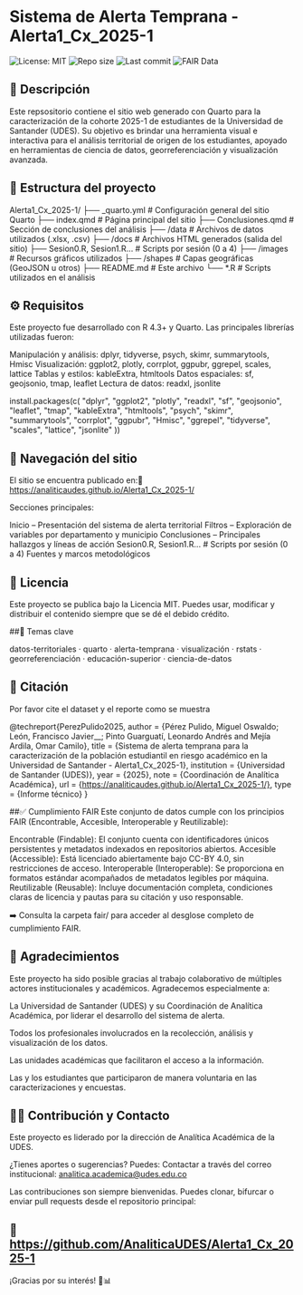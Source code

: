 # Sistema de Alerta Temprana - Alerta1_Cx_2025-1

![License: MIT](https://img.shields.io/badge/License-MIT-yellow.svg)
![Repo size](https://img.shields.io/github/repo-size/AnaliticaUDES/Alerta1_Cx_2025-1)
![Last commit](https://img.shields.io/github/last-commit/AnaliticaUDES/Alerta1_Cx_2025-1)
![FAIR Data](https://img.shields.io/badge/FAIR-Data-blue)


## 📌 Descripción

Este repsositorio contiene el sitio web generado con Quarto para la caracterización  de la cohorte 2025-1 de estudiantes de la Universidad de Santander (UDES). Su objetivo es brindar una herramienta visual e interactiva para el análisis territorial de origen de los estudiantes, apoyado en herramientas de ciencia de datos, georreferenciación y visualización avanzada.

## 📂 Estructura del proyecto

Alerta1_Cx_2025-1/
├── _quarto.yml               # Configuración general del sitio Quarto
├── index.qmd                # Página principal del sitio
├── Conclusiones.qmd         # Sección de conclusiones del análisis
├── /data                    # Archivos de datos utilizados (.xlsx, .csv)
├── /docs                    # Archivos HTML generados (salida del sitio)
├── Sesion0.R, Sesion1.R...  # Scripts por sesión (0 a 4)
├── /images                  # Recursos gráficos utilizados
├── /shapes                  # Capas geográficas (GeoJSON u otros)
├── README.md                # Este archivo
└── *.R                      # Scripts utilizados en el análisis

## ⚙️ Requisitos

Este proyecto fue desarrollado con R 4.3+ y Quarto. Las principales librerías utilizadas fueron:

Manipulación y análisis: dplyr, tidyverse, psych, skimr, summarytools, Hmisc
Visualización: ggplot2, plotly, corrplot, ggpubr, ggrepel, scales, lattice
Tablas y estilos: kableExtra, htmltools
Datos espaciales: sf, geojsonio, tmap, leaflet
Lectura de datos: readxl, jsonlite

install.packages(c(
  "dplyr", "ggplot2", "plotly", "readxl", "sf", "geojsonio",
  "leaflet", "tmap", "kableExtra", "htmltools", "psych",
  "skimr", "summarytools", "corrplot", "ggpubr", "Hmisc",
  "ggrepel", "tidyverse", "scales", "lattice", "jsonlite"
))

## 🧽 Navegación del sitio

El sitio se encuentra publicado en:🔗 https://analiticaudes.github.io/Alerta1_Cx_2025-1/

Secciones principales:

Inicio – Presentación del sistema de alerta territorial
Filtros – Exploración de variables por departamento y municipio
Conclusiones – Principales hallazgos y líneas de acción
Sesion0.R, Sesion1.R...  # Scripts por sesión (0 a 4)
Fuentes y marcos metodológicos

## 📜 Licencia

Este proyecto se publica bajo la Licencia MIT. Puedes usar, modificar y distribuir el contenido siempre que se dé el debido crédito.

##🍿 Temas clave

datos-territoriales · quarto · alerta-temprana · visualización · rstats · georreferenciación · educación-superior · ciencia-de-datos

## 📑 Citación
Por favor cite el dataset y el reporte como se muestra

@techreport{PerezPulido2025,
  author       = {Pérez Pulido, Miguel Oswaldo; León, Francisco Javier__; Pinto Guarguatí, Leonardo Andrés and Mejía Ardila, Omar Camilo},
  title        = {Sistema de alerta temprana para la caracterización de la población estudiantil en riesgo académico en la Universidad de Santander - Alerta1\_Cx\_2025-1},
  institution  = {Universidad de Santander (UDES)},
  year         = {2025},
  note         = {Coordinación de Analítica Académica},
  url          = {https://analiticaudes.github.io/Alerta1_Cx_2025-1/},
  type         = {Informe técnico}
}

##✅ Cumplimiento FAIR
Este conjunto de datos cumple con los principios FAIR (Encontrable, Accesible, Interoperable y Reutilizable):

Encontrable (Findable): El conjunto cuenta con identificadores únicos persistentes y metadatos indexados en repositorios abiertos.
Accesible (Accessible): Está licenciado abiertamente bajo CC-BY 4.0, sin restricciones de acceso.
Interoperable (Interoperable): Se proporciona en formatos estándar acompañados de metadatos legibles por máquina.
Reutilizable (Reusable): Incluye documentación completa, condiciones claras de licencia y pautas para su citación y uso responsable.

➡️ Consulta la carpeta fair/ para acceder al desglose completo de cumplimiento FAIR.

## 🙏 Agradecimientos
Este proyecto ha sido posible gracias al trabajo colaborativo de múltiples actores institucionales y académicos. Agradecemos especialmente a:

La Universidad de Santander (UDES) y su Coordinación de Analítica Académica, por liderar el desarrollo del sistema de alerta.

Todos los profesionales involucrados en la recolección, análisis y visualización de los datos.

Las unidades académicas que facilitaron el acceso a la información.

Las y los estudiantes que participaron de manera voluntaria en las caracterizaciones y encuestas.


## 👩‍🏫 Contribución y Contacto

Este proyecto es liderado por la dirección de Analítica Académica de la UDES.

¿Tienes aportes o sugerencias? Puedes: Contactar a través del correo institucional: analitica.academica@udes.edu.co

Las contribuciones son siempre bienvenidas. Puedes clonar, bifurcar o enviar pull requests desde el repositorio principal:

## 🔗 https://github.com/AnaliticaUDES/Alerta1_Cx_2025-1

¡Gracias por su interés! 🚀📊
